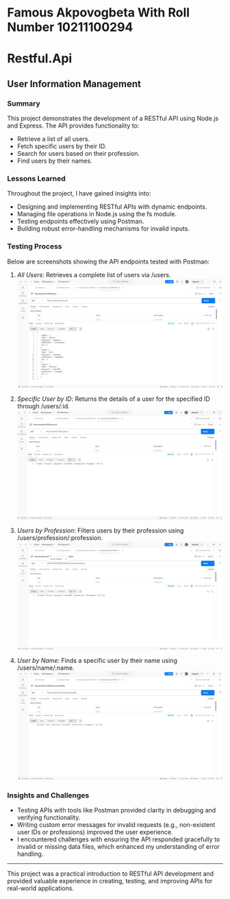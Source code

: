 # Famous Akpovogbeta With Roll Number 10211100294


# Restful.Api
## User Information Management 



### Summary
This project demonstrates the development of a RESTful API using Node.js and Express. The API provides functionality to:
- Retrieve a list of all users.
- Fetch specific users by their ID.
- Search for users based on their profession.
- Find users by their names.


### Lessons Learned
Throughout the project, I have gained insights into:
- Designing and implementing RESTful APIs with dynamic endpoints.
- Managing file operations in Node.js using the fs module.
- Testing endpoints effectively using Postman.
- Building robust error-handling mechanisms for invalid inputs.

### Testing Process
Below are screenshots showing the API endpoints tested with Postman:

1. *All Users*: Retrieves a complete list of users via /users.  
   ![All Users](./Images/users_list.png)

2. *Specific User by ID*: Returns the details of a user for the specified ID through /users/:id.  
   ![User by ID](./Images/specific_user.png)

3. *Users by Profession*: Filters users by their profession using /users/profession/:profession.  
   ![Users by Profession](./Images/profession.png)

4. *User by Name*: Finds a specific user by their name using /users/name/:name.  
   ![User by Name](./Images/name.png)

### Insights and Challenges
- Testing APIs with tools like Postman provided clarity in debugging and verifying functionality.
- Writing custom error messages for invalid requests (e.g., non-existent user IDs or professions) improved the user experience.
- I encountered challenges with ensuring the API responded gracefully to invalid or missing data files, which enhanced my understanding of error handling.

---

This project was a practical introduction to RESTful API development and provided valuable experience in creating, testing, and improving APIs for real-world applications.
